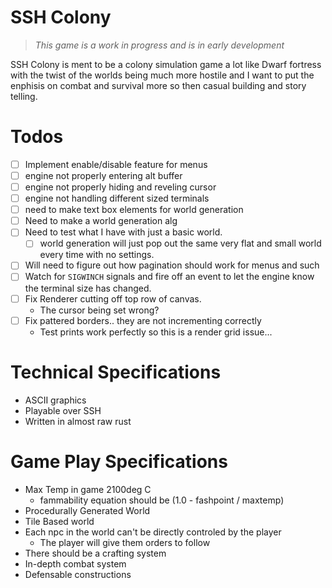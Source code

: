 # SSH Colony

> *This game is a work in progress and is in early development*

SSH Colony is ment to be a colony simulation game a lot like Dwarf fortress
with the twist of the worlds being much more hostile and I want to put the
enphisis on combat and survival more so then casual building and story telling.

# Todos

- [ ] Implement enable/disable feature for menus
- [ ] engine not properly entering alt buffer
- [ ] engine not properly hiding and reveling cursor
- [ ] engine not handling different sized terminals
- [ ] need to make text box elements for world generation
- [ ] Need to make a world generation alg
- [ ] Need to test what I have with just a basic world. 
    - [ ] world generation will just pop out the same very flat and small world every time with no settings.
- [ ] Will need to figure out how pagination should work for menus and such
- [ ] Watch for `SIGWINCH` signals and fire off an event to let the engine know the terminal size has changed.
- [ ] Fix Renderer cutting off top row of canvas.
    - The cursor being set wrong?
- [ ] Fix pattered borders.. they are not incrementing correctly
    - Test prints work perfectly so this is a render grid issue...

# Technical Specifications

- ASCII graphics
- Playable over SSH
- Written in almost raw rust

# Game Play Specifications

- Max Temp in game 2100deg C
    - fammability equation should be (1.0 - fashpoint / maxtemp)
- Procedurally Generated World
- Tile Based world
- Each npc in the world can't be directly controled by the player
    - The player will give them orders to follow
- There should be a crafting system
- In-depth combat system
- Defensable constructions



